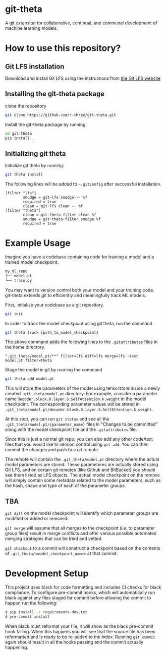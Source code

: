 # git-theta

A git extension for collaborative, continual, and communal development of machine learning models. 

# How to use this repository?
## Git LFS installation 
Download and install Git LFS using the instructions from [the Git LFS website](https://git-lfs.github.com)

## Installing the git-theta package
clone the repository  
```bash
git clone https://github.com/r-three/git-theta.git
```
Install the git-theta package by running:
```bash
cd git-theta
pip install .
```
## Initializing git theta
Initialize git theta by running:
```bash
git theta install
```

The following lines will be added to `~.gitconfig` after successful installation. 
```
[filter "lfs"]
        smudge = git-lfs smudge -- %f
        required = true
        clean = git-lfs clean -- %f
[filter "theta"]
        clean = git-theta-filter clean %f
        smudge = git-theta-filter smudge %f
        required = true
```

# Example Usage
<!--Create a folder with a text file and a model checkpoint. Initialize it as a git repository.-->
Imagine you have a codebase containing code for training a model and a trained model checkpoint.
```bash
my_ml_repo
├── model.pt
└── train.py
```
You may want to version control both your model and your training code. git-theta extends git to efficiently and meaningfully track ML models.

First, initialize your codebase as a git repository.
```bash
git init
```
In order to track the model checkpoint using git theta, run the command
```bash 
git theta track {path_to_model_checkpoint}
```

The above command adds the following lines to the `.gitattributes` files in the home directory.
```
".git_theta/model.pt/**" filter=lfs diff=lfs merge=lfs -text
model.pt filter=theta
```

Stage the model in git by running the command 
```bash
git theta add model.pt
```

This will store the parameters of the model using tensorstore inside a newly created `.git_theta/model.pt` directory. For example, consider a parameter name `decoder.block.0.layer.0.SelfAttention.k.weight` in the model checkpoint. The corresponding parameter values will be stored in `.git_theta/model.pt/decoder.block.0.layer.0.SelfAttention.k.weight`. 

At this step, you can run `git status` and see all the `.git_theta/model.pt/{parameter_name}` files in "Changes to be committed" along with the model checkpoint file and the `.gitattributes` file.

Since this is just a normal git repo, you can also add any other code/text files that you would like to version control using `git add`. You can then commit the changes and push to a git remote. 

The remote will contain the `.git_theta/model.pt` directory where the actual model parameters are stored. These parameteres are actually stored using Git LFS, and on certain git remotes (like Github and BitBucket) you should see them listed as LFS objects. The actual model checkpoint on the remove will simply contain some metadata related to the model parameters, such as the hash, shape and type of each of the parameter groups. 

## TBA
`git diff` on the model checkpoint will identify which parameter groups are modified or added or removed. 

`git merge` will assume that all merges to the checkpoint (i.e. to parameter group files) result in merge conflicts and offer various possible automated merging strategies that can be tried and vetted.

`git checkout` to a commit will construct a checkpoint based on the contents of `.git_theta/<model_checkpoint_name>` at that commit. 

# Development Setup

This project uses black for code formatting and includes CI checks for black compliance.
To configure pre-commit hooks, which will automatically run black against any files
staged for commit before allowing the commit to happen run the following:

``` sh
$ pip install -r requirements-dev.txt
$ pre-commit install
```

When black must reformat your file, it will show as the black pre-commit hook
failing. When this happens you will see that the source file has been reformatted
and is ready to be re-added to the index. Running `git commit` again should
result in all the hooks passing and the commit actually happening.
